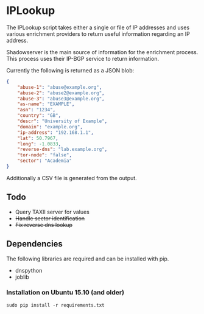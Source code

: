 # IPLookup
The IPLookup script takes either a single or file of IP addresses and uses various enrichment providers to return useful information regarding an IP address.

Shadowserver is the main source of information for the enrichment process. This process uses their IP-BGP service to return information.

Currently the following is returned as a JSON blob:

```json
{
    "abuse-1": "abuse@example.org",
    "abuse-2": "abuse2@example.org",
    "abuse-3": "abuse3@example.org",
    "as-name": "EXAMPLE",
    "asn": "1234",
    "country": "GB",
    "descr": "University of Example",
    "domain": "example.org",
    "ip-address": "192.168.1.1",
    "lat": 50.7967,
    "long": -1.0833,
    "reverse-dns": "lab.example.org",
    "tor-node": "false",
    "sector": "Academia"
}
```
Additionally a CSV file is generated from the output.


## Todo
- Query TAXII server for values
- ~~Handle sector identification~~
- ~~Fix reverse dns lookup~~

## Dependencies
The following libraries are required and can be installed with pip.
- dnspython
- joblib


### Installation on Ubuntu 15.10 (and older)
```
sudo pip install -r requirements.txt
```
